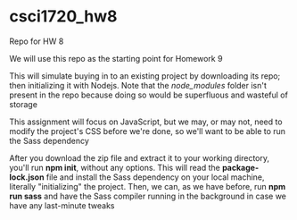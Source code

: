 # csci1720_hw8
Repo for HW 8

We will use this repo as the starting point for Homework 9

This will simulate buying in to an existing project by downloading its repo; then initializing it with Nodejs. Note that the *node_modules* folder isn't present in the repo because doing so would be superfluous and wasteful of storage

This assignment will focus on JavaScript, but we may, or may not, need to modify the project's CSS before we're done, so we'll want to be able to run the Sass dependency

After you download the zip file and extract it to your working directory, you'll run **npm init**, without any options. This will read the **package-lock.json** file and install the Sass dependency on your local machine, literally "initializing" the project. Then, we can, as we have before, run **npm run sass** and have the Sass compiler running in the background in case we have any last-minute tweaks

